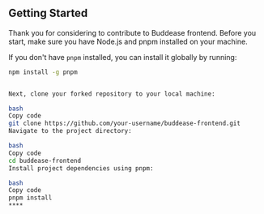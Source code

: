 ## Getting Started

Thank you for considering to contribute to Buddease frontend. Before you start, make sure you have Node.js and pnpm installed on your machine.

If you don't have `pnpm` installed, you can install it globally by running:

```bash
npm install -g pnpm


Next, clone your forked repository to your local machine:

bash
Copy code
git clone https://github.com/your-username/buddease-frontend.git
Navigate to the project directory:

bash
Copy code
cd buddease-frontend
Install project dependencies using pnpm:

bash
Copy code
pnpm install
****
